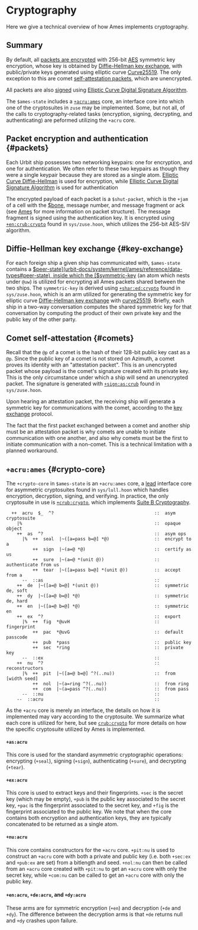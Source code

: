 # Cryptography

Here we give a technical overview of how Ames implements cryptography.

## Summary

By default, all [packets are encrypted](#packets) with 256-bit [AES](https://en.wikipedia.org/wiki/Advanced_Encryption_Standard) symmetric key encryption, whose key is obtained by [Diffie-Hellman key exchange](#key-exchange), with public/private keys generated using elliptic curve [Curve25519](https://en.wikipedia.org/wiki/Curve25519). The only exception to this are comet [self-attestation packets](#comets), which are unencrypted.

All packets are also [signed](#packets) using [Elliptic Curve Digital Signature Algorithm](https://en.wikipedia.org/wiki/Elliptic_Curve_Digital_Signature_Algorithm).

The `$ames-state` includes a [`+acru:ames`](#crypto-core) core, an interface core into which one of the cryptosuites in `zuse` may be implemented. Some, but not all, of the calls to cryptography-related tasks (encryption, signing, decrypting, and authenticating) are peformed utilizing the `+acru` core.

## Packet encryption and authentication {#packets}

Each Urbit ship possesses two networking keypairs: one for encryption, and one for authentication. We often refer to these two keypairs as though they were a single keypair because they are stored as a single atom. [Elliptic Curve Diffie-Hellman](https://en.wikipedia.org/wiki/Elliptic-curve_Diffie%E2%80%93Hellman) is used for encryption, while [Elliptic Curve Digital Signature Algorithm](https://en.wikipedia.org/wiki/Elliptic_Curve_Digital_Signature_Algorithm) is used for authentication

The encrypted payload of each packet is a `$shut-packet`, which is the `+jam` of a cell with the [$bone](urbit-docs/system/kernel/ames/reference/data-types#bone), message number, and message fragment or ack (see [Ames](urbit-docs/system/kernel/ames) for more information on packet structure). The message fragment is signed using the authentication key. It is encrypted using [`+en:crub:crypto`](urbit-docs/language/hoon/reference/cryptography#en) found in `sys/zuse.hoon`, which utilizes the 256-bit AES-SIV algorithm.

## Diffie-Hellman key exchange {#key-exchange}

For each foreign ship a given ship has communicated with, `$ames-state` contains a [$peer-state](urbit-docs/system/kernel/ames/reference/data-types#peer-state), inside which the [$symmetric-key](urbit-docs/system/kernel/ames/reference/data-types#symmetric-key) (an atom which nests under `@uw`) is utilized for encrypting all Ames packets shared between the two ships. The `symmetric-key` is derived using [`+shar:ed:crypto`](urbit-docs/language/hoon/reference/cryptography#ed) found in `sys/zuse.hoon`, which is an arm utilized for generating the symmetric key for elliptic curve [Diffie-Hellman key exchange](https://en.wikipedia.org/wiki/Diffie%E2%80%93Hellman_key_exchange) with [curve25519](https://en.wikipedia.org/wiki/Curve25519). Briefly, each ship in a two-way conversation computes the shared symmetric key for that conversation by computing the product of their own private key and the public key of the other party.

## Comet self-attestation {#comets}

Recall that the `@p` of a comet is the hash of their 128-bit public key cast as a `@p`. Since the public key of a comet is not stored on Azimuth, a comet proves its identity with an "attestation packet". This is an unencrypted packet whose payload is the comet's signature created with its private key. This is the only circumstance under which a ship will send an unencrypted packet. The signature is generated with [`+sign:as:crub`](urbit-docs/language/hoon/reference/cryptography#sign-as) found in `sys/zuse.hoon`.

Upon hearing an attestation packet, the receiving ship will generate a symmetric key for communications with the comet, according to the [key exchange](#key-exchange) protocol.

The fact that the first packet exchanged between a comet and another ship must be an attestation packet is why comets are unable to initiate communication with one another, and also why comets must be the first to initiate communication with a non-comet. This is a technical limitation with a planned workaround.

## `+acru:ames` {#crypto-core}

The `+crypto-core` in `$ames-state` is an `+acru:ames` core, a [lead](urbit-docs/language/hoon/reference/advanced#dry-polymorphism-and-core-nesting-rules) interface core for asymmetric cryptosuites found in `sys/lull.hoon` which handles encryption, decryption, signing, and verifying. In practice, the only cryptosuite in use is [`+crub:crypto`](#crub), which implements [Suite B Cryptography](https://en.wikipedia.org/wiki/NSA_Suite_B_Cryptography).

```hoon
  ++  acru  $_  ^?                                      ::  asym cryptosuite
    |%                                                  ::  opaque object
    ++  as  ^?                                          ::  asym ops
      |%  ++  seal  |~([a=pass b=@] *@)                 ::  encrypt to a
          ++  sign  |~(a=@ *@)                          ::  certify as us
          ++  sure  |~(a=@ *(unit @))                   ::  authenticate from us
          ++  tear  |~([a=pass b=@] *(unit @))          ::  accept from a
      --  ::as                                          ::
    ++  de  |~([a=@ b=@] *(unit @))                     ::  symmetric de, soft
    ++  dy  |~([a=@ b=@] *@)                            ::  symmetric de, hard
    ++  en  |~([a=@ b=@] *@)                            ::  symmetric en
    ++  ex  ^?                                          ::  export
      |%  ++  fig  *@uvH                                ::  fingerprint
          ++  pac  *@uvG                                ::  default passcode
          ++  pub  *pass                                ::  public key
          ++  sec  *ring                                ::  private key
      --  ::ex                                          ::
    ++  nu  ^?                                          ::  reconstructors
      |%  ++  pit  |~([a=@ b=@] ^?(..nu))               ::  from [width seed]
          ++  nol  |~(a=ring ^?(..nu))                  ::  from ring
          ++  com  |~(a=pass ^?(..nu))                  ::  from pass
      --  ::nu                                          ::
    --  ::acru                                          ::
```

As the `+acru` core is merely an interface, the details on how it is implemented may vary according to the cryptosuite. We summarize what each core is utilized for here, but see [`crub:crypto`](urbit-docs/language/hoon/reference/cryptography#crub) for more details on how the specific cryptosuite utilized by Ames is implemented.

#### `+as:acru`

This core is used for the standard asymmetric cryptographic operations: encrypting (`+seal`), signing (`+sign`), authenticating (`+sure`), and decrypting (`+tear`).

#### `+ex:acru`

This core is used to extract keys and their fingerprints. `+sec` is the secret key (which may be empty), `+pub` is the public key associated to the secret key, `+pac` is the fingerprint associated to the secret key, and `+fig` is the fingerprint associated to the public key. We note that when the core contains both encryption and authentication keys, they are typically concatenated to be returned as a single atom.

#### `+nu:acru`

This core contains constructors for the `+acru` core. `+pit:nu` is used to construct an `+acru` core with both a private and public key (i.e. both `+sec:ex` and `+pub:ex` are set) from a bitlength and seed. `+nol:nu` can then be called from an `+acru` core created with `+pit:nu` to get an `+acru` core with only the secret key, while `+com:nu` can be called to get an `+acru` core with only the public key.

#### `+en:acru`, `+de:acru`, and `+dy:acru`

These arms are for symmetric encryption (`+en`) and decryption (`+de` and `+dy`). The difference between the decryption arms is that `+de` returns null and `+dy` crashes upon failure.
